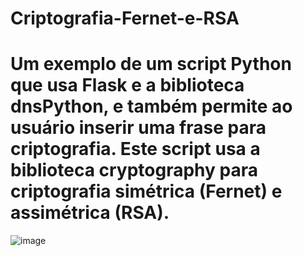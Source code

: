# Criptografia-Fernet-e-RSA
# Um exemplo de um script Python que usa Flask e a biblioteca dnsPython, e também permite ao usuário inserir uma frase para criptografia. Este script usa a biblioteca cryptography para criptografia simétrica (Fernet) e assimétrica (RSA).
![image](https://github.com/davivinco/Criptografia-Fernet-e-RSA/assets/107432657/2fc24538-d443-4f4e-8546-14efc6f9831e)
